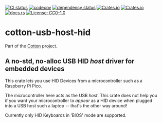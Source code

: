[![CI status](https://github.com/pdh11/cotton/actions/workflows/ci.yml/badge.svg)](https://github.com/pdh11/cotton/actions)
[![codecov](https://codecov.io/gh/pdh11/cotton/branch/main/graph/badge.svg?token=SMSZEPGRHA)](https://codecov.io/gh/pdh11/cotton)
[![dependency status](https://deps.rs/repo/github/pdh11/cotton/status.svg)](https://deps.rs/repo/github/pdh11/cotton)
[![Crates.io](https://img.shields.io/crates/v/cotton-usb-host-msc)](https://crates.io/crates/cotton-usb-host-msc)
[![Crates.io](https://img.shields.io/crates/d/cotton-usb-host-msc)](https://crates.io/crates/cotton-usb-host-msc)
[![docs.rs](https://img.shields.io/docsrs/cotton-usb-host-msc)](https://docs.rs/cotton-usb-host-msc/latest/cotton_usb-host-msc/)
[![License: CC0-1.0](https://img.shields.io/badge/License-CC0_1.0-lightgrey.svg)](http://creativecommons.org/publicdomain/zero/1.0/)

# cotton-usb-host-hid

Part of the [Cotton](https://github.com/pdh11/cotton) project.

## A no-std, no-alloc USB HID _host_ driver for embedded devices

This crate lets you use HID Devices from a microcontroller such as a
Raspberry&nbsp;Pi Pico.

The microcontroller here acts as the USB _host_. This crate does not
help you if you want your microcontroller to _appear_ as a HID
device when plugged into a USB host such a laptop -- that's the other
way around!

Currently only HID Keyboards in 'BIOS' mode are supported.

